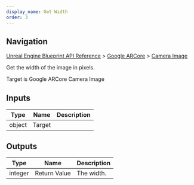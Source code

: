 ```yaml
---
display_name: Get Width
order: 3
---
```

## Navigation

[Unreal Engine Blueprint API Reference](https://dev.epicgames.com/documentation/en-us/unreal-engine/BlueprintAPI) > [Google ARCore](https://dev.epicgames.com/documentation/en-us/unreal-engine/BlueprintAPI/GoogleARCore) > [Camera Image](https://dev.epicgames.com/documentation/en-us/unreal-engine/BlueprintAPI/GoogleARCore/CameraImage)

Get the width of the image in pixels.

Target is Google ARCore Camera Image

## Inputs

| Type | Name | Description |
| --- | --- | --- |
| object | Target |  |

## Outputs

| Type | Name | Description |
| --- | --- | --- |
| integer | Return Value | The width. |
